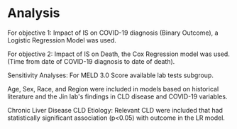 # Analysis
For objective 1: Impact of IS on COVID-19 diagnosis (Binary Outcome), a Logistic Regression Model was used.

For objective 2: Impact of IS on Death, the Cox Regression model was used. (Time from date of COVID-19 diagnosis to date of death).

Sensitivity Analyses: For MELD 3.0 Score available lab tests subgroup.

Age, Sex, Race, and Region were included in models based on historical literature and the Jin lab's findings in CLD disease and COVID-19 variables.

Chronic Liver Disease CLD Etiology: Relevant CLD were included that had statistically significant association (p<0.05) with outcome in the LR model.
